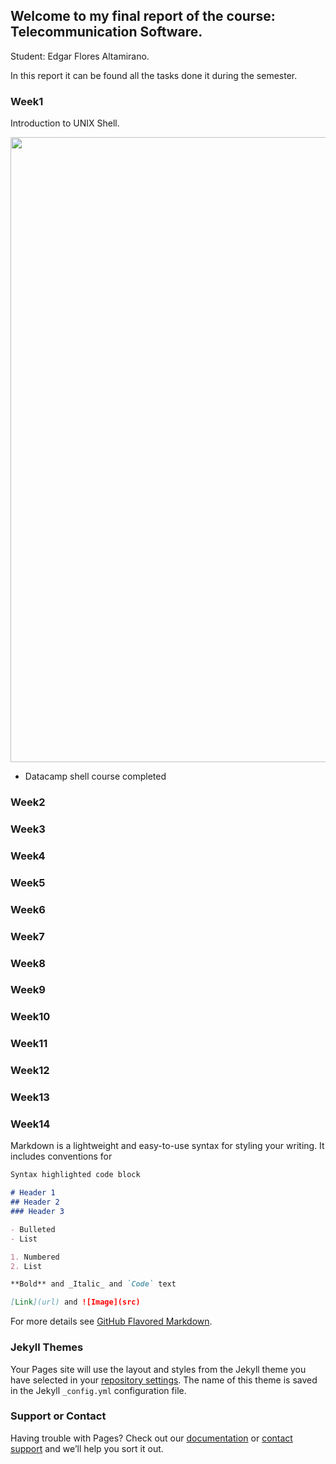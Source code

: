 ## Welcome to my final report of the course: Telecommunication Software. 

Student: Edgar Flores Altamirano.
  
In this report it can be found all the tasks done it during the semester.

### Week1

Introduction to UNIX Shell.

<img src="http://edii.epizy.com/images/CompletedShellCourse.png" width="1000" align="middle"/>

- Datacamp shell course completed

### Week2

### Week3

### Week4

### Week5

### Week6

### Week7

### Week8

### Week9

### Week10

### Week11

### Week12

### Week13

### Week14

Markdown is a lightweight and easy-to-use syntax for styling your writing. It includes conventions for

```markdown
Syntax highlighted code block

# Header 1
## Header 2
### Header 3

- Bulleted
- List

1. Numbered
2. List

**Bold** and _Italic_ and `Code` text

[Link](url) and ![Image](src)
```

For more details see [GitHub Flavored Markdown](https://guides.github.com/features/mastering-markdown/).

### Jekyll Themes

Your Pages site will use the layout and styles from the Jekyll theme you have selected in your [repository settings](https://github.com/EdgrFA/RAE411/settings). The name of this theme is saved in the Jekyll `_config.yml` configuration file.

### Support or Contact

Having trouble with Pages? Check out our [documentation](https://help.github.com/categories/github-pages-basics/) or [contact support](https://github.com/contact) and we’ll help you sort it out.
